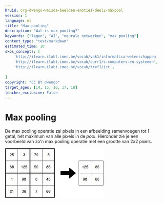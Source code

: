 ```yaml
---
hruid: org-dwengo-waisda-beelden-emoties-deel2-maxpool
version: 1
language: nl
title: "Max pooling"
description: "Wat is max pooling?"
keywords: ["lagen", "AI", "neurale netwerken", "max pooling"]
content_type: "text/markdown"
estimated_time: 10
skos_concepts: [
    'http://ilearn.ilabt.imec.be/vocab/vak1/informatica-wetenschappen', 
    'http://ilearn.ilabt.imec.be/vocab/curr1/s-computers-en-systemen',
    'http://ilearn.ilabt.imec.be/vocab/tref1/ict',

]
copyright: "CC BY dwengo"
target_ages: [14, 15, 16, 17, 18]
teacher_exclusive: False
---
```


# Max pooling

De max pooling operatie zal pixels in een afbeelding samenvoegen tot 1 getal, het maximum van alle pixels in de *pool*. Hieronder zie je een voorbeeld van zo'n max pooling operatie met een grootte van 2x2 pixels.

!["Voorbeeld van max pooling"](img/maxpooling.jpg)

